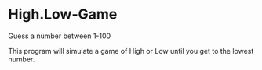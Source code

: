 # High.Low-Game
Guess a number between 1-100

This program will simulate a game of High or Low until you get to the lowest number.
